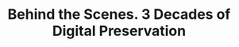 ---
abstract: null
creators:
- Sierman, Barbara
date: null
document_url: https://az659834.vo.msecnd.net/eventsairwesteuprod/production-inconference-public/e77734874a5843bbb114a8479c8214a0
grand_parent: iPRES
institutions:
- Digitalpreservation.nl
keywords:
- dp history<br />dp community
landing_page_url: null
language: eng
layout: publication
license: CC-BY 4.0 International
notes_url: null
parent: iPRES 2022
publication_type: unknown
size: null
slides_url: null
source_name: iPRES
stream_url: null
title: Behind the Scenes. 3 Decades of Digital Preservation
year: 2022
---